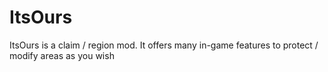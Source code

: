 # ItsOurs

ItsOurs is a claim / region mod. It offers many in-game features to protect / modify areas as you wish